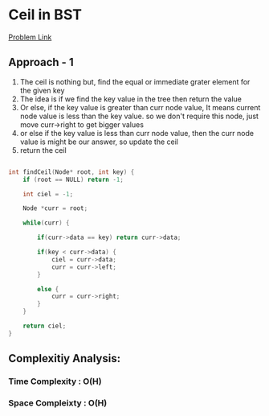 # Ceil in BST

[Problem Link](https://www.geeksforgeeks.org/problems/implementing-ceil-in-bst/1)

## Approach - 1

1. The ceil is nothing but, find the equal or immediate grater element for the given key
2. The idea is if we find the key value in the tree then return the value
3. Or else, if the key value is greater than curr node value, It means current node value is less than the key value. so we don't require this node, just move curr->right to get bigger values
4. or else if the key value is less than curr node value, then the curr node value is might be our answer, so update the ceil
5. return the ceil

```c++

int findCeil(Node* root, int key) {
    if (root == NULL) return -1;

    int ciel = -1;

    Node *curr = root;

    while(curr) {

        if(curr->data == key) return curr->data;

        if(key < curr->data) {
            ciel = curr->data;
            curr = curr->left;
        }

        else {
            curr = curr->right;
        }
    }

    return ciel;
}

```

## Complexitiy Analysis:

### Time Complexity : O(H)

### Space Compleixty : O(H)
